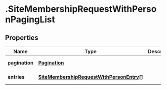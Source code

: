 # .SiteMembershipRequestWithPersonPagingList

## Properties
Name | Type | Description | Notes
------------ | ------------- | ------------- | -------------
**pagination** | [**Pagination**](Pagination.md) |  | [default to null]
**entries** | [**SiteMembershipRequestWithPersonEntry[]**](SiteMembershipRequestWithPersonEntry.md) |  | [default to null]


